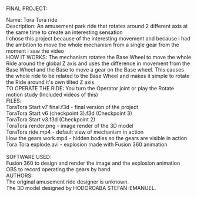 FINAL PROJECT:<br>

Name: Tora Tora ride<br>
Description: An amusement park ride that rotates around 2 different axis at the same time to create an interesting sensation
<br>
I chose this project because of the interesting movement and because i had
the ambition to move the whole mechanism from a single gear from the moment i saw the video
<br>
HOW IT WORKS: The mechanism rotates the Base Wheel to move the whole Ride around
the global Z axis and uses the difference in movement from the Base Wheel and the Base to move a gear on the Base wheel.
This causes the whole ride to be related to the Base Wheel and makes it simple to rotate the Ride around it's own tilted Z axis.
<br>
TO OPERATE THE RIDE: You turn the Operator joint or play the Rotate motion study
(Included videos of this)
<br>
FILES:<br>
ToraTora Start v7 final.f3d - final version of the project<br>
ToraTora Start v6 (checkpoint 3).f3d (Checkpoint 3)<br>
ToraTora Start v3.f3d (Checkpoint 2)<br>
ToraTora render.png - image render of the 3D model<br>
ToraTora ride.mp4 - default view of mechanism in action<br>
How the gears work.mp4 - hidden bodies so the gears are visible in action<br>
Tora Tora explode.avi - explosion made with Fusion 360 animation<br>
<br>
SOFTWARE USED:<br>
Fusion 360 to design and render the image and the explosion animation<br>
OBS to record operating the gears by hand<br>
AUTHORS:<br>
The original amusement ride designer is unknown.<br>
The 3D model designed by HODOROABA STEFAN-EMANUEL.
